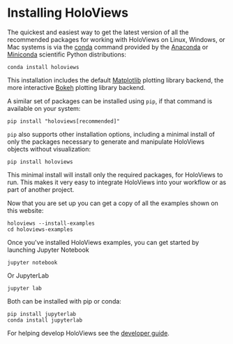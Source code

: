 # Installing HoloViews

The quickest and easiest way to get the latest version of all the
recommended packages for working with HoloViews on Linux, Windows, or
Mac systems is via the
[conda](https://docs.conda.io/projects/conda/en/latest/) command
provided by the [Anaconda](https://docs.anaconda.com/anaconda/install/)
or [Miniconda](https://docs.conda.io/en/latest/miniconda.html)
scientific Python distributions:

    conda install holoviews

This installation includes the default [Matplotlib](https://matplotlib.org)
plotting library backend, the more interactive [Bokeh](https://bokeh.org) plotting library backend.

A similar set of packages can be installed using `pip`, if that command
is available on your system:

    pip install "holoviews[recommended]"

`pip` also supports other installation options, including a minimal
install of only the packages necessary to generate and manipulate
HoloViews objects without visualization:

    pip install holoviews

This minimal install will install only the required packages, for HoloViews to run.
This makes it very easy to integrate HoloViews into your workflow or as part of another project.

Now that you are set up you can get a copy of all the examples shown on
this website:

    holoviews --install-examples
    cd holoviews-examples

Once you've installed HoloViews examples, you can get started by launching
Jupyter Notebook

    jupyter notebook

Or JupyterLab

    jupyter lab

Both can be installed with pip or conda:

    pip install jupyterlab
    conda install jupyterlab

For helping develop HoloViews see the [developer guide](developer_guide/index).
